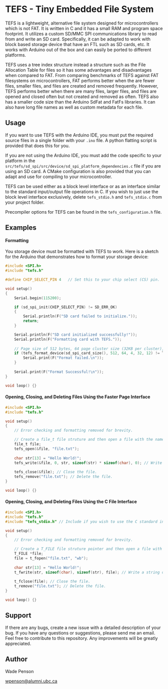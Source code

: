 # TEFS - Tiny Embedded File System
TEFS is a lightweight, alternative file system designed for microcontrollers which is not FAT. It is written in C and it has a small RAM and program space footprint. It utilizes a custom SD/MMC SPI communications library to read from and write an SD card. Specifically, it can be adapted to work with block based storage device that have an FTL such as SD cards, etc. It works with Arduino out of the box and can easily be ported to different platforms.

TEFS uses a tree index structure instead a structure such as the File Allocation Table for files so it has some advantages and disadvantages when compared to FAT. From comparing benchmarks of TEFS against FAT filesystems on microcontrollers, FAT performs better when the are fewer files, smaller files, and files are created and removed frequently. However, TEFS performs better when there are many files, larger files, and files are opened and closed often but not created and removed as often. TEFS also has a smaller code size than the Arduino SdFat and FatFs libraries. It can also have long file names as well as custom metadata for each file.

## Usage
If you want to use TEFS with the Arduino IDE, you must put the required source files in a single folder with your `.ino` file. A python flatting script is provided that does this for you.

If you are not using the Arduino IDE, you must add the code specific to your platform in the `src/tefs/sd_spi/src/device/sd_spi_platform_dependencies.c` file if you are using an SD card. A CMake configuration is also provided that you can adapt and use for compiling to your microcontroller.

TEFS can be used either as a block level interface or as an interface similar to the standard input/output file operations in C. If you wish to just use the block level interface exclusively, delete `tefs_stdio.h` and `tefs_stdio.c` from your project folder.

Precompiler options for TEFS can be found in the `tefs_configuration.h` file.

## Examples
#### Formatting
You storage device must be formatted with TEFS to work. Here is a sketch for the Arduino that demonstrates how to format your storage device:
```C
#include <SPI.h>
#include "tefs.h"

#define CHIP_SELECT_PIN 4   // Set this to your chip select (CS) pin.

void setup()
{
	Serial.begin(115200);

	if (sd_spi_init(CHIP_SELECT_PIN) != SD_ERR_OK)
	{
		Serial.println(F("SD card failed to initialize."));
		return;
	}

	Serial.println(F("SD card initialized successfully!"));
	Serial.println(F("Formatting card with TEFS."));
	
	// Page size of 512 bytes, 64 page cluster size (32KB per cluster), hash size of 4 bytes, 32 byte meta data entry size, and file size that is 12 bytes max.
	if (tefs_format_device(sd_spi_card_size(), 512, 64, 4, 32, 12) != TEFS_ERR_OK) {
	    Serial.print(F("Format failed.\n"));
	}
	
	Serial.print(F("Format Successful!\n"));
}

void loop() {}
```

#### Opening, Closing, and Deleting Files Using the Faster Page Interface
```C
#include <SPI.h>
#include "tefs.h"

void setup()
{
    // Error checking and formatting removed for brevity.

    // Create a file_t file struture and then open a file with the name "file.txt". If the file doesn't already exist, it will be created.
    file_t file;
    tefs_open(&file, "file.txt");
  
    char str[13] = "Hello World!";
    tefs_write(&file, 0, str, sizeof(str) * sizeof(char), 0); // Write a string of 13 bytes in length to the first page and first byte in that page for the file.
  
    tefs_close(&file); // Close the file.
    tefs_remove("file.txt"); // Delete the file.
}

void loop() {}
```

#### Opening, Closing, and Deleting Files Using the C File Interface
```C
#include <SPI.h>
#include "tefs.h"
#include "tefs_stdio.h" // Include if you wish to use the C standard input/output file

void setup()
{
    // Error checking and formatting removed for brevity.

    // Create a T_FILE file struture pointer and then open a file with the name "file.txt". If the file doesn't already exist, it will be created.
    T_FILE *file;
    file = t_fopen("file.txt", "wb");
  
    char str[13] = "Hello World!";
    t_fwrite(str, sizeof(char), sizeof(str), file); // Write a string of 13 characters in length.
  
    t_fclose(file); // Close the file.
    t_remove("file.txt"); // Delete the file.
}

void loop() {}
```

## Support
If there are any bugs, create a new issue with a detailed description of your bug. If you have any questions or suggestions, please send me an email. Feel free to contribute to this repository. Any improvements will be greatly appreciated.

## Author
Wade Penson

wpenson@alumni.ubc.ca
